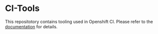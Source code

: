 # CI-Tools

This repositotory contains tooling used in Openshift CI. Please refer to the
[documentation](https://docs.ci.openshift.org/) for details.

